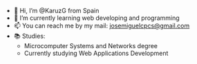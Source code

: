 - 👋 Hi, I’m @KaruzG from Spain
- 🌱 I’m currently learning web developing and programming
- 📫 You can reach me by my mail: josemiguelcpcs@gmail.com
- 📚 Studies: 
  - Microcomputer Systems and Networks degree
  - Currently studying Web Applications Development

<!---
KaruzG/KaruzG is a ✨ special ✨ repository because its `README.md` (this file) appears on your GitHub profile.
You can click the Preview link to take a look at your changes.
--->
